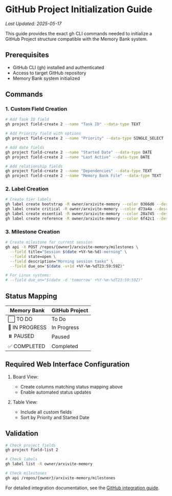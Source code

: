 # GitHub Project Initialization Guide
*Last Updated: 2025-05-17*

This guide provides the exact gh CLI commands needed to initialize a GitHub Project structure compatible with the Memory Bank system.

## Prerequisites
- GitHub CLI (gh) installed and authenticated
- Access to target GitHub repository
- Memory Bank system initialized

## Commands

### 1. Custom Field Creation
```bash
# Add Task ID field
gh project field-create 2 --name "Task ID" --data-type TEXT

# Add Priority field with options
gh project field-create 2 --name "Priority" --data-type SINGLE_SELECT --single-select-options "High,Medium,Low"

# Add date fields
gh project field-create 2 --name "Started Date" --data-type DATE
gh project field-create 2 --name "Last Active" --data-type DATE

# Add relationship fields
gh project field-create 2 --name "Dependencies" --data-type TEXT
gh project field-create 2 --name "Memory Bank File" --data-type TEXT
```

### 2. Label Creation
```bash
# Create tier labels
gh label create bootstrap -R owner/arxivite-memory --color 0366d6 --description "Bootstrap tier tasks"
gh label create critical -R owner/arxivite-memory --color d73a4a --description "Critical tier tasks"
gh label create essential -R owner/arxivite-memory --color 28a745 --description "Essential tier tasks"
gh label create reference -R owner/arxivite-memory --color 6f42c1 --description "Reference tier tasks"
```

### 3. Milestone Creation
```bash
# Create milestone for current session
gh api -X POST /repos/{owner}/arxivite-memory/milestones \
  --field title="Session $(date +%Y-%m-%d)-morning" \
  --field state=open \
  --field description="Morning session tasks" \
  --field due_on="$(date -v+1d +%Y-%m-%dT23:59:59Z)"

# For Linux systems:
# --field due_on="$(date -d 'tomorrow' +%Y-%m-%dT23:59:59Z)"
```

## Status Mapping

| Memory Bank | GitHub Project |
|-------------|----------------|
| ⬜ TO DO    | To Do         |
| 🔄 IN PROGRESS | In Progress   |
| ⏸️ PAUSED    | Paused        |
| ✅ COMPLETED | Completed     |

## Required Web Interface Configuration

1. Board View:
   - Create columns matching status mapping above
   - Enable automated status updates

2. Table View:
   - Include all custom fields
   - Sort by Priority and Started Date

## Validation

```bash
# Check project fields
gh project field-list 2

# Check labels
gh label list -R owner/arxivite-memory

# Check milestones
gh api /repos/{owner}/arxivite-memory/milestones
```

For detailed integration documentation, see the [GitHub integration guide](github-integration/README.md).